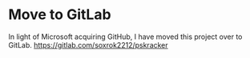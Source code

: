 # Move to GitLab
In light of Microsoft acquiring GitHub, I have moved this project over to GitLab. https://gitlab.com/soxrok2212/pskracker
